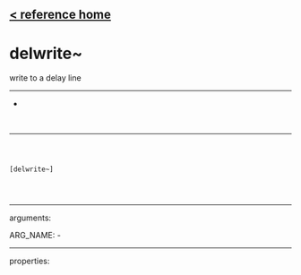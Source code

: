 [< reference home](index.html)
---

# delwrite~


write to a delay line

---

-
<br>


---


```



[delwrite~]


            
```

---
arguments:

ARG_NAME: -<br>

---
properties:


